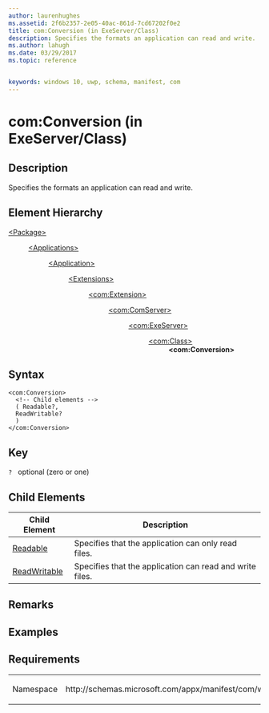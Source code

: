 ```yaml
---
author: laurenhughes
ms.assetid: 2f6b2357-2e05-40ac-861d-7cd67202f0e2
title: com:Conversion (in ExeServer/Class)
description: Specifies the formats an application can read and write.
ms.author: lahugh
ms.date: 03/29/2017
ms.topic: reference


keywords: windows 10, uwp, schema, manifest, com
---
```


# com:Conversion (in ExeServer/Class)

## Description
Specifies the formats an application can read and write.

## Element Hierarchy
<dl>
<dt><a href="element-package.md">&lt;Package&gt;</a></dt>
<dd>
<dl>
<dt><a href="element-applications.md">&lt;Applications&gt;</a></dt>
<dd>
<dl>
<dt><a href="element-application.md">&lt;Application&gt;</a></dt>
<dd>
<dl>
<dt><a href="element-1-extensions.md">&lt;Extensions&gt;</a></dt>
<dd>
<dl>
<dt><a href="element-com-extension.md">&lt;com:Extension&gt;</a></dt>
<dd>
<dl>
<dt><a href="element-com-comserver.md">&lt;com:ComServer&gt;</a></dt>
<dd>
<dl>
<dt><a href="element-com-exeserver.md">&lt;com:ExeServer&gt;</a></dt>
<dd>
<dl>
<dt><a href="element-com-exeserver-class.md">&lt;com:Class&gt;</a></dt>
<dd><b>&lt;com:Conversion&gt;</b></dd>
</dl>
</dd>
</dl>
</dd>
</dl>
</dd>
</dl>
</dd>
</dl>
</dd>
</dl>
</dd>
</dl>
</dd>
</dl>


## Syntax
```syntax
<com:Conversion>
  <!-- Child elements -->
  ( Readable?,
  ReadWritable?
  )
</com:Conversion>
```

## Key
`?`    optional (zero or one) 

## Child Elements

| Child Element | Description |
|---------------|-------------|
| [Readable](element-com-exe-readable.md) | Specifies that the application can only read files. |
| [ReadWritable](element-com-exe-readwritable.md) | Specifies that the application can read and write files. |

## Remarks

## Examples

## Requirements
<table>
<colgroup>
<col width="50%" />
<col width="50%" />
</colgroup>
<tbody>
<tr class="odd">
<td><p>Namespace</p></td>
<td><p>http://schemas.microsoft.com/appx/manifest/com/windows10</p></td>
</tr>
</tbody>
</table>